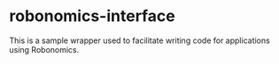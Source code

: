 # robonomics-interface
This is a sample wrapper used to facilitate writing code for applications using Robonomics.
